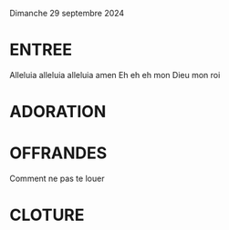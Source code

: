 Dimanche 29 septembre 2024  
      
# ENTREE
Alleluia alleluia
alleluia amen
Eh eh eh mon Dieu mon roi

# ADORATION


# OFFRANDES
Comment ne pas te louer 

# CLOTURE
